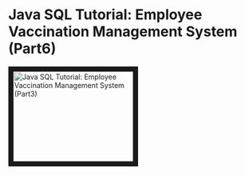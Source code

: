 # Java SQL Tutorial:  Employee Vaccination Management System (Part6)
<a href="http://www.youtube.com/watch?feature=player_embedded&v=P9WK-XrQHiw" target="_blank"><img src="http://img.youtube.com/vi/P9WK-XrQHiw/0.jpg" alt="Java SQL Tutorial:  Employee Vaccination Management System (Part3)" width="240" height="180" border="10" /></a>